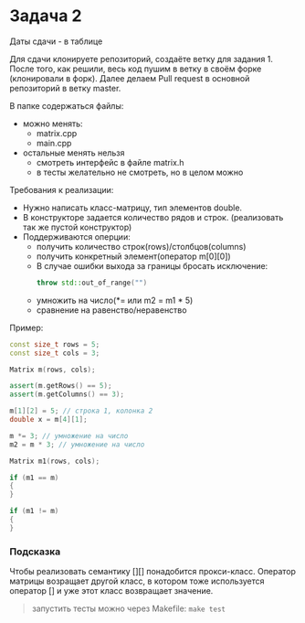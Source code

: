 # Задача 2

Даты сдачи - в таблице


Для сдачи клонируете репозиторий, создаёте ветку для задания 1.
После того, как решили, весь код пушим в ветку в своём форке (клонировали в форк).
Далее делаем Pull request в основной репозиторий в ветку master.

В папке содержаться файлы:
* можно менять:
    * matrix.cpp
    * main.cpp
* остальные менять нельзя
    * смотреть интерфейс в файле matrix.h
    * в тесты желательно не смотреть, но в целом можно

Требования к реализации:

* Нужно написать класс-матрицу, тип элементов double.
* В конструкторе задается количество рядов и строк. (реализовать так же пустой конструктор)
* Поддерживаются оперции:
    * получить количество строк(rows)/столбцов(columns)
    * получить конкретный элемент(оператор m[0][0])
    * В случае ошибки выхода за границы бросать исключение:
        ```c++
        throw std::out_of_range("")
        ```
    * умножить на число(*= или m2 = m1 * 5)
    * сравнение на равенство/неравенство



Пример:

```c++
const size_t rows = 5;
const size_t cols = 3;

Matrix m(rows, cols);

assert(m.getRows() == 5);
assert(m.getColumns() == 3);

m[1][2] = 5; // строка 1, колонка 2
double x = m[4][1];

m *= 3; // умножение на число
m2 = m * 3; // умножение на число

Matrix m1(rows, cols);

if (m1 == m)
{
}

if (m1 != m)
{
}
```

### Подсказка

Чтобы реализовать семантику [][] понадобится прокси-класс. Оператор матрицы возращает другой класс, в котором тоже используется оператор [] и уже этот класс возвращает значение.

> запустить тесты можно через Makefile: `make test`
